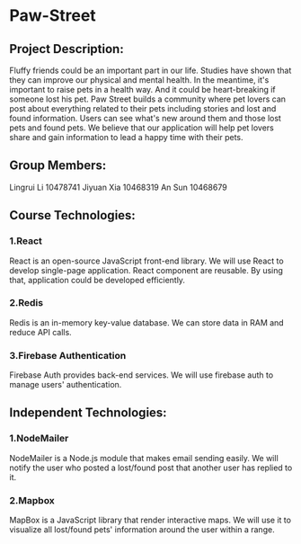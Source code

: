 # Paw-Street
## Project Description:
Fluffy friends could be an important part in our life. Studies have shown that they can improve our physical and mental health. In the meantime, it's important to raise pets in a health way. And it could be heart-breaking if someone lost his pet.
Paw Street builds a community where pet lovers can post about everything related to their pets including stories and lost and found information. Users can see what's new around them and those lost pets and found pets. We believe that our application will help pet lovers share and gain information to lead a happy time with their pets.

## Group Members:
Lingrui Li 	10478741
Jiyuan Xia 	10468319
An Sun 	10468679

## Course Technologies:
### 1.React
React is an open-source JavaScript front-end library. We will use React to develop single-page application. React component are reusable. By using that, application could be developed efficiently.

### 2.Redis
Redis is an in-memory key-value database. We can store data in RAM and reduce API calls.

### 3.Firebase Authentication
Firebase Auth provides back-end services. We will use firebase auth to manage users' authentication. 

## Independent Technologies:
### 1.NodeMailer
NodeMailer is a Node.js module that makes email sending easily. We will notify the user who posted a lost/found post that another user has replied to it.

### 2.Mapbox
MapBox is a JavaScript library that render interactive maps. We will use it to visualize all lost/found pets' information around the user within a range.
